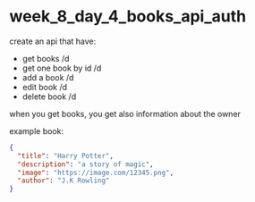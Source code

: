 # week_8_day_4_books_api_auth

create an api that have:
* get books /d
* get one book by id /d
* add a book /d
* edit book /d
* delete book /d

when you get books, you get also information about the owner


example book:

```json
{
  "title": "Harry Potter",
  "description": "a story of magic",
  "image": "https://image.com/12345.png",
  "author": "J.K Rowling"
}

